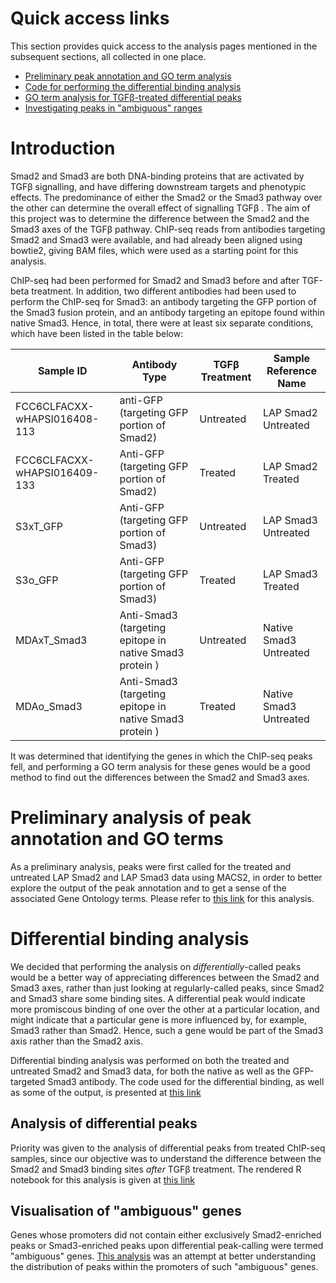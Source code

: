 
# Quick access links

This section provides quick access to the analysis pages mentioned in the subsequent sections, all collected in one place.

* [Preliminary peak annotation and GO term analysis](https://kkkaslikar.github.io/ChIP-seq-Analysis-SMAD2-SMAD3/Jeremy_chipseq/peak_annotation_go_term_analysis.nb.html)
* [Code for performing the differential binding analysis](https://kkkaslikar.github.io/ChIP-seq-Analysis-SMAD2-SMAD3/Jeremy_chipseq/differential_binding_pipeline.html)
* [GO term analysis for TGFβ-treated differential peaks](https://kkkaslikar.github.io/ChIP-seq-Analysis-SMAD2-SMAD3/Jeremy_chipseq/differential_binding/treated/treated-differential_binding.nb.html)
* [Investigating peaks in "ambiguous" ranges](https://kkkaslikar.github.io/ChIP-seq-Analysis-SMAD2-SMAD3/Jeremy_chipseq/differential_binding/treated/Gviz_motif.nb.html)



# Introduction

Smad2 and Smad3 are both DNA-binding proteins that are activated by TGFβ signalling, and have differing downstream targets and phenotypic effects. The predominance of either the Smad2 or the Smad3 pathway over the other can determine the overall effect of signalling TGFβ . The aim of this project was to determine the difference between the Smad2 and the Smad3 axes of the TGFβ pathway. ChIP-seq reads from antibodies targeting Smad2 and Smad3 were available, and had already been aligned using bowtie2, giving BAM files, which were used as a starting point for this analysis.

ChIP-seq had been performed for Smad2 and Smad3 before and after TGF-beta treatment. In addition, two different antibodies had been used to perform the ChIP-seq for Smad3: an antibody targeting the GFP portion of the Smad3 fusion protein, and an antibody targeting an epitope found within native Smad3. Hence, in total, there were at least six separate conditions, which have been listed in the table below:

| Sample ID                    | Antibody Type                                           | TGFβ Treatment | Sample Reference Name  |
| ---------------------------- | ------------------------------------------------------- | -------------- | ---------------------- |
| FCC6CLFACXX-wHAPSI016408-113 | anti-GFP (targeting GFP portion of Smad2)               | Untreated      | LAP Smad2 Untreated    |
| FCC6CLFACXX-wHAPSI016409-133 | Anti-GFP (targeting GFP portion of Smad2)               | Treated        | LAP Smad2 Treated      |
| S3xT_GFP                     | Anti-GFP (targeting GFP portion of Smad3)               | Untreated      | LAP Smad3 Untreated    |
| S3o_GFP                      | Anti-GFP (targeting GFP portion of Smad3)               | Treated        | LAP Smad3 Treated      |
| MDAxT_Smad3                  | Anti-Smad3 (targeting epitope in native Smad3 protein ) | Untreated      | Native Smad3 Untreated |
| MDAo_Smad3                   | Anti-Smad3 (targeting epitope in native Smad3 protein ) | Treated        | Native Smad3 Untreated |


It was determined that identifying the genes in which the ChIP-seq peaks fell, and performing a GO term analysis for these genes would be a good method to find out the differences between the Smad2 and Smad3 axes.

# Preliminary analysis of peak annotation and GO terms

As a preliminary analysis, peaks were first called for the treated and untreated LAP Smad2 and LAP Smad3 data using MACS2, in order to better explore the output of the peak annotation and to get a sense of the associated Gene Ontology terms. Please refer to [this link](https://kkkaslikar.github.io/ChIP-seq-Analysis-SMAD2-SMAD3/Jeremy_chipseq/peak_annotation_go_term_analysis.nb.html) for this analysis.

# Differential binding analysis

We decided that performing the analysis on *differentially*-called peaks would be a better way of appreciating differences between the Smad2 and Smad3 axes, rather than just looking at regularly-called peaks, since Smad2 and Smad3 share some binding sites. A differential peak would indicate more promiscous binding of one over the other at a particular location, and might indicate that a particular gene is more influenced by, for example, Smad3 rather than Smad2. Hence, such a gene would be part of the Smad3 axis rather than the Smad2 axis.

Differential binding analysis was performed on both the treated and untreated Smad2 and Smad3 data, for both the native as well as the GFP-targeted Smad3 antibody. The code used for the differential binding, as well as some of the output, is presented at [this link](https://kkkaslikar.github.io/ChIP-seq-Analysis-SMAD2-SMAD3/Jeremy_chipseq/differential_binding_pipeline.html)

## Analysis of differential peaks

Priority was given to the analysis of differential peaks from treated ChIP-seq samples, since our objective was to understand the difference between the Smad2 and Smad3 binding sites *after* TGFβ treatment. The rendered R notebook for this analysis is given at [this link](https://kkkaslikar.github.io/ChIP-seq-Analysis-SMAD2-SMAD3/Jeremy_chipseq/differential_binding/treated/treated-differential_binding.nb.html)

## Visualisation of "ambiguous" genes

Genes whose promoters did not contain either exclusively Smad2-enriched peaks or Smad3-enriched peaks upon differential peak-calling were termed "ambiguous" genes. [This analysis](https://kkkaslikar.github.io/ChIP-seq-Analysis-SMAD2-SMAD3/Jeremy_chipseq/differential_binding/treated/Gviz_motif.nb.html) was an attempt at better understanding the distribution of peaks within the promoters of such "ambiguous" genes.
